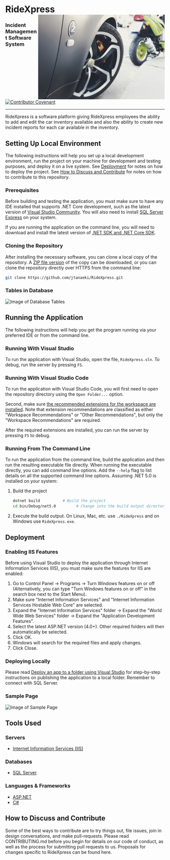 # RideXpress <img align="right" width="400" height="267" src="RideXpress/Images/350zWheel.jpg">
### Incident Management Software System
<br>
<a href="code_of_conduct.md">
    <img alt="Contributor Covenant" src="https://img.shields.io/badge/Contributor%20Covenant-2.0-4baaaa.svg" />
</a>

---

RideXpress is a software platform giving RideXpress employees the ability to add and edit the car inventory available and also the ability to create new incident reports for each car available in the inventory.

## Setting Up Local Environment
The following instructions will help you set up a local development environment, run the project on your machine for development and testing purposes, and deploy it on a live system. See [Deployment](https://github.com/jtanaeki/RideXpress/blob/main/README.md#deployment) for notes on how to deploy the project. See [How to Discuss and Contribute](https://github.com/jtanaeki/RideXpress#how-to-discuss-and-contribute) for notes on how to contribute to this repository.

### Prerequisites
Before building and testing the application, you must make sure to have any IDE installed that supports .NET Core development, such as the latest version of [Visual Studio Community](https://visualstudio.microsoft.com/downloads/#). You will also need to install [SQL Server Express](https://www.microsoft.com/en-us/sql-server/sql-server-downloads) on your system.

If you are running the application on the command line, you will need to download and install the latest version of [.NET SDK and .NET Core SDK](https://dotnet.microsoft.com/download).

### Cloning the Repository
After installing the necessary software, you can clone a local copy of the repository. A [ZIP file version](https://github.com/jtanaeki/RideXpress/archive/refs/heads/main.zip) of the copy can be downloaded, or you can clone the repository directly over HTTPS from the command line:

```bash
git clone https://github.com/jtanaeki/RideXpress.git
```

### Tables in Database
![Image of Database Tables](https://user-images.githubusercontent.com/55217672/111884697-b2574f00-8999-11eb-9bb5-698b4473b0ba.png)

## Running the Application
The following instructions will help you get the program running via your preferred IDE or from the command line.

### Running With Visual Studio
To run the application with Visual Studio, open the file, `RideXpress.sln`. To debug, run the server by pressing `F5`.

### Running With Visual Studio Code
To run the application with Visual Studio Code, you will first need to open the repository directory using the `Open Folder...` option.

Second, make sure [the recommended extensions for the workspace are installed](https://code.visualstudio.com/docs/editor/extension-gallery#_recommended-extensions). Note that extension recommendations are classified as either "Workspace Recommendations" or "Other Recommendations", but only the "Workspace Recommendations" are required.

After the required extensions are installed, you can run the server by pressing `F5` to debug.

### Running From The Command Line
To run the application from the command line, build the application and then run the resulting executable file directly. When running the executable directly, you can add command line options. Add the `--help` flag to list details on all the supported command line options. Assuming .NET 5.0 is installed on your system:

1. Build the project

    ```bash
    dotnet build          # Build the project
    cd bin/Debug/net5.0         # Change into the build output directory
    ```

2. Execute the build output. On Linux, Mac, etc. use `./RideXpress` and on Windows use `RideXpress.exe`.

## Deployment
### Enabling IIS Features
Before using Visual Studio to deploy the application through Internet Information Services (IIS), you must make sure the features for IIS are enabled:
1. Go to Control Panel → Programs → Turn Windows features on or off (Alternatively, you can type "Turn Windows features on or off" in the search box next to the Start Menu).
2. Make sure "Internet Information Services" and "Internet Information Services Hostable Web Core" are selected.
3. Expand the "Internet Information Services" folder → Expand the "World Wide Web Services" folder → Expand the "Application Development Features".
4. Select the latest ASP.NET version (4.0+). Other required folders will then automatically be selected.
5. Click OK.
6. Windows will search for the required files and apply changes.
7. Click Close.

### Deploying Locally
Please read [Deploy an app to a folder using Visual Studio](https://docs.microsoft.com/en-us/visualstudio/deployment/quickstart-deploy-to-local-folder?view=vs-2019) for step-by-step instructions on publishing the application to a local folder. Remember to connect with SQL Server.

### Sample Page
![Image of Sample Page](https://user-images.githubusercontent.com/55217672/111885538-d36e6e80-899e-11eb-9a21-50889e8c1c5b.png)

## Tools Used
### Servers
* [Internet Information Services (IIS)](https://www.iis.net/)

### Databases
* [SQL Server](https://www.microsoft.com/en-us/sql-server/)

### Languages & Frameworks
* [ASP.NET](https://dotnet.microsoft.com/apps/aspnet)
* [C#](https://docs.microsoft.com/en-us/dotnet/csharp/tour-of-csharp/)

## How to Discuss and Contribute
Some of the best ways to contribute are to try things out, file issues, join in design conversations, and make pull-requests. Please read CONTRIBUTING.md before you begin for details on our code of conduct, as well as the process for submitting pull requests to us. Proposals for changes specific to RideXpress can be found here.
